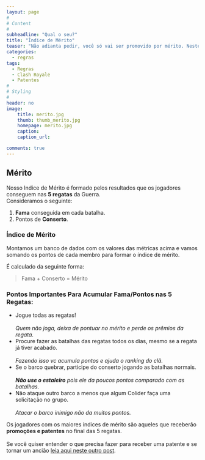 ```yaml
---
layout: page
#
# Content
#
subheadline: "Qual o seu?"
title: "Índice de Mérito"
teaser: "Não adianta pedir, você só vai ser promovido por mérito. Neste post vamos explicar como funcionam as avaliações dos jogadores dentro do Pr0Gamers. Você precisa entender nosso índice de mérito!"
categories:
  - regras
tags:
  - Regras
  - Clash Royale
  - Patentes
#
# Styling
#
header: no
image:
    title: merito.jpg
    thumb: thumb_merito.jpg
    homepage: merito.jpg
    caption: 
    caption_url: 

comments: true    
---
```


## Mérito

Nosso Indice de Mérito é formado pelos resultados que os jogadores conseguem nas <strong>5 regatas</strong> da Guerra.<br>
Consideramos o seguinte:
<ol> 
  <li> <strong>Fama</strong> conseguida em cada batalha.</li>
  <li> Pontos de <strong>Conserto</strong>.</li>
</ol> 


### Índice de Mérito
Montamos um banco de dados com os valores das métricas acima e vamos somando os pontos de cada membro para formar o índice de mérito. 

É calculado da seguinte forma: <br>

> <span align="center" class="teaser">Fama + Conserto = Mérito</span>

### Pontos Importantes Para Acumular Fama/Pontos nas 5 Regatas:

<ul>
  <li>Jogue todas as regatas!</li><br>
  <em>Quem não joga, deixa de pontuar no mérito e perde os prêmios da regata.</em>
  <li>Procure fazer as batalhas das regatas todos os dias, mesmo se a regata já tiver acabado.</li><br>
  <em>Fazendo isso vc acumula pontos e ajuda o ranking do clã.</em>
  <li>Se o barco quebrar, participe do conserto jogando as batalhas normais.</li><br>
  <em><strong>Não use o estaleiro</strong> pois ele da poucos pontos comparado com as batalhas.</em>
  <li>Não ataque outro barco a menos que algum Colider faça uma solicitação no grupo.</li><br>
  <em>Atacar o barco inimigo não da muitos pontos.</em>
</ul>

Os jogadores com os maiores índices de mérito são aqueles que receberão <strong>promoções e patentes</strong> no final das 5 regatas. <br><br>
Se você quiser entender o que precisa fazer para receber uma patente e se tornar um ancião <a href="{{ site.url }}{{ site.baseurl }}/regras/como_ser_anciao" target="_blank">leia aqui neste outro post</a>.
